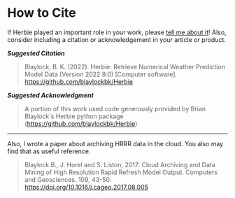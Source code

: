 # How to Cite

If Herbie played an important role in your work, please [tell me about it](https://github.com/blaylockbk/Herbie/discussions/categories/show-and-tell)! Also, consider including a citation or acknowledgement in your article or product.

***Suggested Citation***

> Blaylock, B. K. (2022). Herbie: Retrieve Numerical Weather Prediction Model Data (Version 2022.9.0) [Computer software]. <https://github.com/blaylockbk/Herbie>

***Suggested Acknowledgment***

> A portion of this work used code generously provided by Brian Blaylock's Herbie python package (<https://github.com/blaylockbk/Herbie>)

---

Also, I wrote a paper about archiving HRRR data in the cloud. You also may find that as useful reference.

> Blaylock B., J. Horel and S. Liston, 2017: Cloud Archiving and Data Mining of High Resolution Rapid Refresh Model Output. Computers and Geosciences. 109, 43-50. <https://doi.org/10.1016/j.cageo.2017.08.005>
